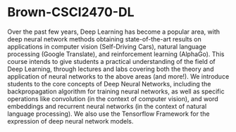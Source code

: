 # Brown-CSCI2470-DL

Over the past few years, Deep Learning has become a popular area, with deep neural network methods obtaining state-of-the-art results on applications in computer vision (Self-Driving Cars), natural language processing (Google Translate), and reinforcement learning (AlphaGo). 
This course intends to give students a practical understanding of the field of Deep Learning, through lectures and labs covering both the theory and application of neural networks to the above areas (and more!). We introduce students to the core concepts of Deep Neural Networks, including the backpropagation algorithm for training neural networks, as well as specific operations like convolution (in the context of computer vision), and word embeddings and recurrent neural networks (in the context of natural language processing). We also use the Tensorflow Framework for the expression of deep neural network models.
